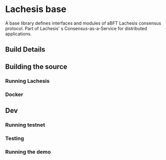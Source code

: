 # Lachesis base 

A base library defines interfaces and modules of aBFT Lachesis consensus protocol.
Part of Lachesis' s Consensus-as-a-Service for distributed applications.

## Build Details

## Building the source

### Running Lachesis

### Docker

## Dev

### Running testnet

### Testing

### Running the demo
